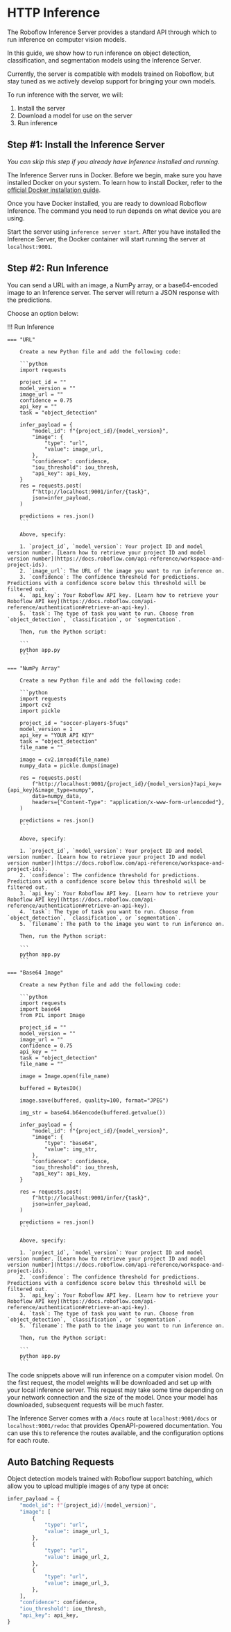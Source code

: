 # HTTP Inference

The Roboflow Inference Server provides a standard API through which to run inference on computer vision models.

In this guide, we show how to run inference on object detection, classification, and segmentation models using the Inference Server.

Currently, the server is compatible with models trained on Roboflow, but stay tuned as we actively develop support for bringing your own models.

To run inference with the server, we will:

1. Install the server
2. Download a model for use on the server
3. Run inference

## Step #1: Install the Inference Server

_You can skip this step if you already have Inference installed and running._

The Inference Server runs in Docker. Before we begin, make sure you have installed Docker on your system. To learn how to install Docker, refer to the [official Docker installation guide](https://docs.docker.com/get-docker/).

Once you have Docker installed, you are ready to download Roboflow Inference. The command you need to run depends on what device you are using.

Start the server using `inference server start`. After you have installed the Inference Server, the Docker container will start running the server at `localhost:9001`.

## Step #2: Run Inference

You can send a URL with an image, a NumPy array, or a base64-encoded image to an Inference server. The server will return a JSON response with the predictions.

Choose an option below:

!!! Run Inference

    === "URL"
    
        Create a new Python file and add the following code:

        ```python
        import requests

        project_id = ""
        model_version = ""
        image_url = ""
        confidence = 0.75
        api_key = ""
        task = "object_detection"

        infer_payload = {
            "model_id": f"{project_id}/{model_version}",
            "image": {
                "type": "url",
                "value": image_url,
            },
            "confidence": confidence,
            "iou_threshold": iou_thresh,
            "api_key": api_key,
        }
        res = requests.post(
            f"http://localhost:9001/infer/{task}",
            json=infer_payload,
        )

        predictions = res.json()
        ```

        Above, specify:

        1. `project_id`, `model_version`: Your project ID and model version number. [Learn how to retrieve your project ID and model version number](https://docs.roboflow.com/api-reference/workspace-and-project-ids).
        2. `image_url`: The URL of the image you want to run inference on.
        3. `confidence`: The confidence threshold for predictions. Predictions with a confidence score below this threshold will be filtered out.
        4. `api_key`: Your Roboflow API key. [Learn how to retrieve your Roboflow API key](https://docs.roboflow.com/api-reference/authentication#retrieve-an-api-key).
        5. `task`: The type of task you want to run. Choose from `object_detection`, `classification`, or `segmentation`.

        Then, run the Python script:

        ```
        python app.py
        ```

    === "NumPy Array"
    
        Create a new Python file and add the following code:

        ```python
        import requests
        import cv2
        import pickle

        project_id = "soccer-players-5fuqs"
        model_version = 1
        api_key = "YOUR API KEY"
        task = "object_detection"
        file_name = ""

        image = cv2.imread(file_name)
        numpy_data = pickle.dumps(image)

        res = requests.post(
            f"http://localhost:9001/{project_id}/{model_version}?api_key={api_key}&image_type=numpy",
            data=numpy_data,
            headers={"Content-Type": "application/x-www-form-urlencoded"},
        )

        predictions = res.json()
        ```

        Above, specify:

        1. `project_id`, `model_version`: Your project ID and model version number. [Learn how to retrieve your project ID and model version number](https://docs.roboflow.com/api-reference/workspace-and-project-ids).
        2. `confidence`: The confidence threshold for predictions. Predictions with a confidence score below this threshold will be filtered out.
        3. `api_key`: Your Roboflow API key. [Learn how to retrieve your Roboflow API key](https://docs.roboflow.com/api-reference/authentication#retrieve-an-api-key).
        4. `task`: The type of task you want to run. Choose from `object_detection`, `classification`, or `segmentation`.
        5. `filename`: The path to the image you want to run inference on.

        Then, run the Python script:

        ```
        python app.py
        ```

    === "Base64 Image"
    
        Create a new Python file and add the following code:

        ```python
        import requests
        import base64
        from PIL import Image

        project_id = ""
        model_version = ""
        image_url = ""
        confidence = 0.75
        api_key = ""
        task = "object_detection"
        file_name = ""

        image = Image.open(file_name)

        buffered = BytesIO()

        image.save(buffered, quality=100, format="JPEG")

        img_str = base64.b64encode(buffered.getvalue())

        infer_payload = {
            "model_id": f"{project_id}/{model_version}",
            "image": {
                "type": "base64",
                "value": img_str,
            },
            "confidence": confidence,
            "iou_threshold": iou_thresh,
            "api_key": api_key,
        }

        res = requests.post(
            f"http://localhost:9001/infer/{task}",
            json=infer_payload,
        )

        predictions = res.json()
        ```

        Above, specify:

        1. `project_id`, `model_version`: Your project ID and model version number. [Learn how to retrieve your project ID and model version number](https://docs.roboflow.com/api-reference/workspace-and-project-ids).
        2. `confidence`: The confidence threshold for predictions. Predictions with a confidence score below this threshold will be filtered out.
        3. `api_key`: Your Roboflow API key. [Learn how to retrieve your Roboflow API key](https://docs.roboflow.com/api-reference/authentication#retrieve-an-api-key).
        4. `task`: The type of task you want to run. Choose from `object_detection`, `classification`, or `segmentation`.
        5. `filename`: The path to the image you want to run inference on.

        Then, run the Python script:

        ```
        python app.py
        ```

The code snippets above will run inference on a computer vision model. On the first request, the model weights will be downloaded and set up with your local inference server. This request may take some time depending on your network connection and the size of the model. Once your model has downloaded, subsequent requests will be much faster.

The Inference Server comes with a `/docs` route at `localhost:9001/docs` or `localhost:9001/redoc` that provides OpenAPI-powered documentation. You can use this to reference the routes available, and the configuration options for each route.

## Auto Batching Requests

Object detection models trained with Roboflow support batching, which allow you to upload multiple images of any type at once:

```python
infer_payload = {
    "model_id": f"{project_id}/{model_version}",
    "image": [
        {
            "type": "url",
            "value": image_url_1,
        },
        {
            "type": "url",
            "value": image_url_2,
        },
        {
            "type": "url",
            "value": image_url_3,
        },
    ],
    "confidence": confidence,
    "iou_threshold": iou_thresh,
    "api_key": api_key,
}
```